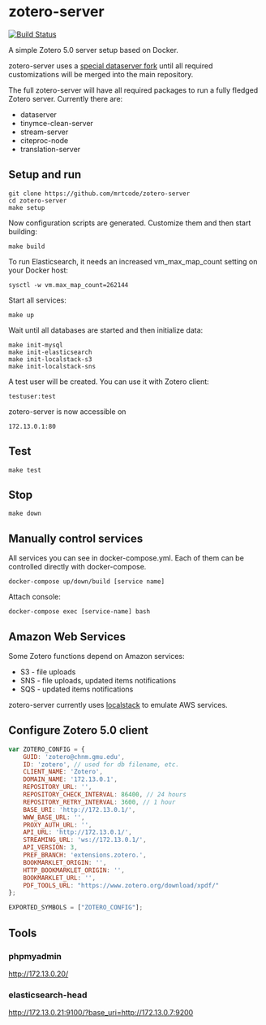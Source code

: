 # zotero-server

[![Build Status](https://travis-ci.org/mrtcode/zotero-server.svg?branch=master)](https://travis-ci.org/mrtcode/zotero-server)

A simple Zotero 5.0 server setup based on Docker.

zotero-server uses a [special dataserver fork](https://github.com/mrtcode/dataserver/tree/tmp/docker)
until all required customizations will be merged into the main repository.

The full zotero-server will have all required packages to run a fully fledged Zotero server.
Currently there are:

- dataserver
- tinymce-clean-server
- stream-server
- citeproc-node
- translation-server

## Setup and run

```
git clone https://github.com/mrtcode/zotero-server
cd zotero-server
make setup
```

Now configuration scripts are generated. Customize them and then start building:

```
make build
```

To run Elasticsearch, it needs an increased vm_max_map_count setting on your Docker host:

```
sysctl -w vm.max_map_count=262144
```

Start all services:
```
make up
```


Wait until all databases are started and then initialize data:

```
make init-mysql
make init-elasticsearch
make init-localstack-s3
make init-localstack-sns
```

A test user will be created. You can use it with Zotero client:

```
testuser:test
```

zotero-server is now accessible on

```
172.13.0.1:80
```


## Test

```
make test
```

## Stop
```
make down
```

## Manually control services

All services you can see in docker-compose.yml.
Each of them can be controlled directly with docker-compose.

```
docker-compose up/down/build [service name]
```

Attach console:

```
docker-compose exec [service-name] bash
```

## Amazon Web Services

Some Zotero functions depend on Amazon services:

- S3 - file uploads
- SNS - file uploads, updated items notifications
- SQS - updated items notifications

zotero-server currently uses [localstack](https://github.com/atlassian/localstack)
to emulate AWS services.


## Configure Zotero 5.0 client

```js
var ZOTERO_CONFIG = {
	GUID: 'zotero@chnm.gmu.edu',
	ID: 'zotero', // used for db filename, etc.
	CLIENT_NAME: 'Zotero',
	DOMAIN_NAME: '172.13.0.1',
	REPOSITORY_URL: '',
	REPOSITORY_CHECK_INTERVAL: 86400, // 24 hours
	REPOSITORY_RETRY_INTERVAL: 3600, // 1 hour
	BASE_URI: 'http://172.13.0.1/',
	WWW_BASE_URL: '',
	PROXY_AUTH_URL: '',
	API_URL: 'http://172.13.0.1/',
	STREAMING_URL: 'ws://172.13.0.1/',
	API_VERSION: 3,
	PREF_BRANCH: 'extensions.zotero.',
	BOOKMARKLET_ORIGIN: '',
	HTTP_BOOKMARKLET_ORIGIN: '',
	BOOKMARKLET_URL: '',
	PDF_TOOLS_URL: "https://www.zotero.org/download/xpdf/"
};

EXPORTED_SYMBOLS = ["ZOTERO_CONFIG"];
```

## Tools

### phpmyadmin

http://172.13.0.20/

### elasticsearch-head

http://172.13.0.21:9100/?base_uri=http://172.13.0.7:9200
